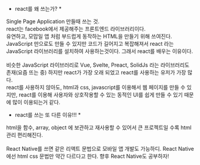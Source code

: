 * react를 왜 쓰는가? *

Single Page Application 만들때 쓰는 것.
<br>
react는 facebook에서 제공해주는 프론트엔드 라이브러리이다.<br>
유연하고, 모맙일 앱 처럼 부드럽게 동작하는 HTML을 만들기 위해 쓰여진다.<br>
JavaScript 만으로도 만들 수 있지만 코드가 길어지고 복잡해져서 react 라는 JavaScript 라이브러리를 설치하여 사용하는것이다. 그래서 react를 배우는 이유이다.<br>
<br>
비슷한 JavaScript 라이브러리로 Vue, Svelte, Preact, SolidJs 라는 라이브러리도 존재(요즘 뜨는 중) 하지만 react가 가장 오래  되었고 react를 사용하는 유저가 가장 많다.<br>
react를 사용하지 않아도, html과 css, javascript를 이용해서 웹 페이지를 만들 수 있지만, react를 이용해 사용자와 상호작용할 수 있는 동적인 UI를 쉽게 만들 수 있기 때문에 많이 이용되는거 같다.
<br>

* react를 쓰는 또 다른 이유!!! *

 html을 함수, array, object 에 보관하고 재사용할 수 있어서 큰 프로젝트일 수록 html 관리 편리해진다.<br>
 <br>
  React Native를 쓰면 같은 리액트 문법으로 모바일 앱 개발도 가능하디. React Native에선 html css 문법만 약간 다르다고 한다. 향후 React Native도 공부하자!
